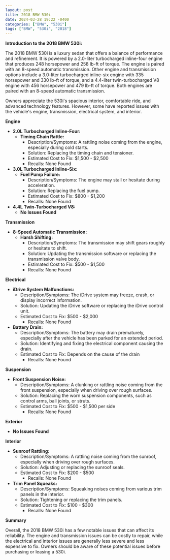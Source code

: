 ```yaml
---
layout: post
title: 2018 BMW 530i
date: 2024-03-28 19:22 -0400
categories: ["BMW", "530i"]
tags: ["BMW", "530i", "2018"]
---
```

**Introduction to the 2018 BMW 530i:**

The 2018 BMW 530i is a luxury sedan that offers a balance of performance and refinement. It is powered by a 2.0-liter turbocharged inline-four engine that produces 248 horsepower and 258 lb-ft of torque. The engine is paired with an 8-speed automatic transmission. Other engine and transmission options include a 3.0-liter turbocharged inline-six engine with 335 horsepower and 330 lb-ft of torque, and a 4.4-liter twin-turbocharged V8 engine with 456 horsepower and 479 lb-ft of torque. Both engines are paired with an 8-speed automatic transmission.

Owners appreciate the 530i's spacious interior, comfortable ride, and advanced technology features. However, some have reported issues with the vehicle's engine, transmission, electrical system, and interior.

**Engine**

* **2.0L Turbocharged Inline-Four:**
    * **Timing Chain Rattle:**
        * Description/Symptoms: A rattling noise coming from the engine, especially during cold starts.
        * Solution: Replacing the timing chain and tensioner.
        * Estimated Cost to Fix: $1,500 - $2,500
        * Recalls: None Found
* **3.0L Turbocharged Inline-Six:**
    * **Fuel Pump Failure:**
        * Description/Symptoms: The engine may stall or hesitate during acceleration.
        * Solution: Replacing the fuel pump.
        * Estimated Cost to Fix: $800 - $1,200
        * Recalls: None Found
* **4.4L Twin-Turbocharged V8:**
    * **No Issues Found**

**Transmission**

* **8-Speed Automatic Transmission:**
    * **Harsh Shifting:**
        * Description/Symptoms: The transmission may shift gears roughly or hesitate to shift.
        * Solution: Updating the transmission software or replacing the transmission valve body.
        * Estimated Cost to Fix: $500 - $1,500
        * Recalls: None Found

**Electrical**

* **iDrive System Malfunctions:**
    * Description/Symptoms: The iDrive system may freeze, crash, or display incorrect information.
    * Solution: Updating the iDrive software or replacing the iDrive control unit.
    * Estimated Cost to Fix: $500 - $2,000
        * Recalls: None Found
* **Battery Drain:**
    * Description/Symptoms: The battery may drain prematurely, especially after the vehicle has been parked for an extended period.
    * Solution: Identifying and fixing the electrical component causing the drain.
    * Estimated Cost to Fix: Depends on the cause of the drain
        * Recalls: None Found

**Suspension**

* **Front Suspension Noise:**
    * Description/Symptoms: A clunking or rattling noise coming from the front suspension, especially when driving over rough surfaces.
    * Solution: Replacing the worn suspension components, such as control arms, ball joints, or struts.
    * Estimated Cost to Fix: $500 - $1,500 per side
        * Recalls: None Found

**Exterior**

* **No Issues Found**

**Interior**

* **Sunroof Rattling:**
    * Description/Symptoms: A rattling noise coming from the sunroof, especially when driving over rough surfaces.
    * Solution: Adjusting or replacing the sunroof seals.
    * Estimated Cost to Fix: $200 - $500
        * Recalls: None Found
* **Trim Panel Squeaks:**
    * Description/Symptoms: Squeaking noises coming from various trim panels in the interior.
    * Solution: Tightening or replacing the trim panels.
    * Estimated Cost to Fix: $100 - $300
        * Recalls: None Found

**Summary**

Overall, the 2018 BMW 530i has a few notable issues that can affect its reliability. The engine and transmission issues can be costly to repair, while the electrical and interior issues are generally less severe and less expensive to fix. Owners should be aware of these potential issues before purchasing or leasing a 530i.
